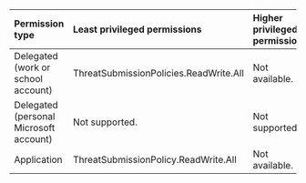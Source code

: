 |Permission type|Least privileged permissions|Higher privileged permissions|
|:---|:---|:---|
|Delegated (work or school account)|ThreatSubmissionPolicies.ReadWrite.All|Not available.|
|Delegated (personal Microsoft account)|Not supported.|Not supported.|
|Application|ThreatSubmissionPolicy.ReadWrite.All|Not available.|